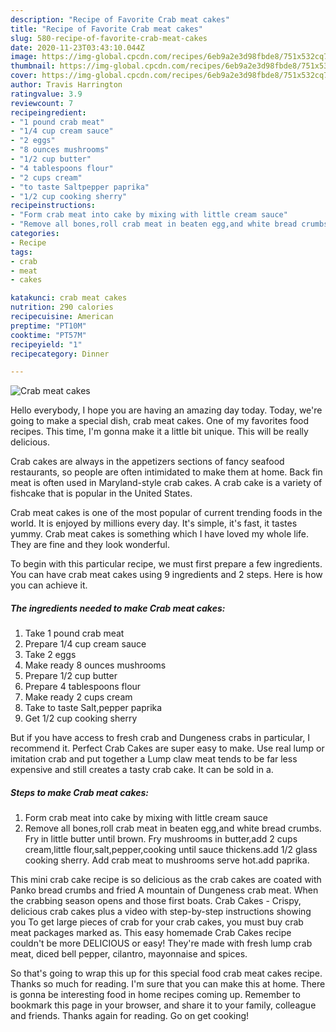 ```yaml
---
description: "Recipe of Favorite Crab meat cakes"
title: "Recipe of Favorite Crab meat cakes"
slug: 580-recipe-of-favorite-crab-meat-cakes
date: 2020-11-23T03:43:10.044Z
image: https://img-global.cpcdn.com/recipes/6eb9a2e3d98fbde8/751x532cq70/crab-meat-cakes-recipe-main-photo.jpg
thumbnail: https://img-global.cpcdn.com/recipes/6eb9a2e3d98fbde8/751x532cq70/crab-meat-cakes-recipe-main-photo.jpg
cover: https://img-global.cpcdn.com/recipes/6eb9a2e3d98fbde8/751x532cq70/crab-meat-cakes-recipe-main-photo.jpg
author: Travis Harrington
ratingvalue: 3.9
reviewcount: 7
recipeingredient:
- "1 pound crab meat"
- "1/4 cup cream sauce"
- "2 eggs"
- "8 ounces mushrooms"
- "1/2 cup butter"
- "4 tablespoons flour"
- "2 cups cream"
- "to taste Saltpepper paprika"
- "1/2 cup cooking sherry"
recipeinstructions:
- "Form crab meat into cake by mixing with little cream sauce"
- "Remove all bones,roll crab meat in beaten egg,and white bread crumbs. Fry in little butter until brown. Fry mushrooms in butter,add 2 cups cream,little flour,salt,pepper,cooking until sauce thickens.add 1/2 glass cooking sherry. Add crab meat to mushrooms serve hot.add paprika."
categories:
- Recipe
tags:
- crab
- meat
- cakes

katakunci: crab meat cakes 
nutrition: 290 calories
recipecuisine: American
preptime: "PT10M"
cooktime: "PT57M"
recipeyield: "1"
recipecategory: Dinner

---
```



![Crab meat cakes](https://img-global.cpcdn.com/recipes/6eb9a2e3d98fbde8/751x532cq70/crab-meat-cakes-recipe-main-photo.jpg)

Hello everybody, I hope you are having an amazing day today. Today, we're going to make a special dish, crab meat cakes. One of my favorites food recipes. This time, I'm gonna make it a little bit unique. This will be really delicious.

Crab cakes are always in the appetizers sections of fancy seafood restaurants, so people are often intimidated to make them at home. Back fin meat is often used in Maryland-style crab cakes. A crab cake is a variety of fishcake that is popular in the United States.

Crab meat cakes is one of the most popular of current trending foods in the world. It is enjoyed by millions every day. It's simple, it's fast, it tastes yummy. Crab meat cakes is something which I have loved my whole life. They are fine and they look wonderful.


To begin with this particular recipe, we must first prepare a few ingredients. You can have crab meat cakes using 9 ingredients and 2 steps. Here is how you can achieve it.

<!--inarticleads1-->

##### The ingredients needed to make Crab meat cakes:

1. Take 1 pound crab meat
1. Prepare 1/4 cup cream sauce
1. Take 2 eggs
1. Make ready 8 ounces mushrooms
1. Prepare 1/2 cup butter
1. Prepare 4 tablespoons flour
1. Make ready 2 cups cream
1. Take to taste Salt,pepper paprika
1. Get 1/2 cup cooking sherry


But if you have access to fresh crab and Dungeness crabs in particular, I recommend it. Perfect Crab Cakes are super easy to make. Use real lump or imitation crab and put together a Lump claw meat tends to be far less expensive and still creates a tasty crab cake. It can be sold in a. 

<!--inarticleads2-->

##### Steps to make Crab meat cakes:

1. Form crab meat into cake by mixing with little cream sauce
1. Remove all bones,roll crab meat in beaten egg,and white bread crumbs. Fry in little butter until brown. Fry mushrooms in butter,add 2 cups cream,little flour,salt,pepper,cooking until sauce thickens.add 1/2 glass cooking sherry. Add crab meat to mushrooms serve hot.add paprika.


This mini crab cake recipe is so delicious as the crab cakes are coated with Panko bread crumbs and fried A mountain of Dungeness crab meat. When the crabbing season opens and those first boats. Crab Cakes - Crispy, delicious crab cakes plus a video with step-by-step instructions showing you To get large pieces of crab for your crab cakes, you must buy crab meat packages marked as. This easy homemade Crab Cakes recipe couldn&#39;t be more DELICIOUS or easy! They&#39;re made with fresh lump crab meat, diced bell pepper, cilantro, mayonnaise and spices. 

So that's going to wrap this up for this special food crab meat cakes recipe. Thanks so much for reading. I'm sure that you can make this at home. There is gonna be interesting food in home recipes coming up. Remember to bookmark this page in your browser, and share it to your family, colleague and friends. Thanks again for reading. Go on get cooking!

